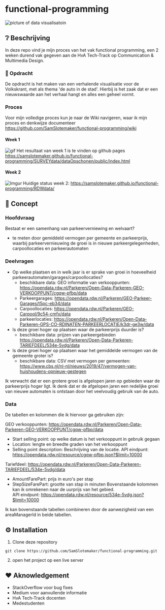 # functional-programming
![picture of data visualisatoin](https://i.pinimg.com/originals/2e/e6/99/2ee6998e34c3e2eff7b894c66cfc5267.jpg)

## :grey_question: Beschrijving
In deze repo vind je mijn proces van het vak functional programming, een 2 weken durend vak gegeven aan de HvA Tech-Track op Communication & Multimedia Design.

### :red_car:  Opdracht 
De opdracht is het maken van een verhalende visualisatie voor de Volkskrant, met als thema 'de auto in de stad'. Hierbij is het zaak dat er een nieuwswaarde aan het verhaal hangt en alles een geheel vormt. 

### Proces
Voor mijn volledige proces kun je naar de Wiki navigeren, waar ik mijn proces en denkwijze documenteer
https://github.com/SamSlotemaker/functional-programming/wiki

#### Week 1
![gif](SURVEYdata/colors.gif)
Het resultaat van week 1 is te vinden op github pages
https://samslotemaker.github.io/functional-programming/SURVEYdata/dataOpschonen/public/index.html

#### Week 2
![Imgur](https://imgur.com/aNpveBh.png)
Huidige status week 2:
https://samslotemaker.github.io/functional-programming/RDWdata/


## :pencil: Concept 
### Hoofdvraag
Bestaat er een samenhang van parkeerverniewing en welvaart?
- te meten door gemiddeld vermogen per gemeente en parkeerprijs, waarbij parkeervernieuwing de groei is in nieuwe parkeergelegenheden, carpoollocaties en parkeerautomaten

### Deelvragen
* Op welke plaatsen en in welk jaar is er sprake van groei in hoeveelheid parkeerautomaten/garages/carpoollocaties?
    - beschikbare data: GEO informatie van verkooppunten: https://opendata.rdw.nl/Parkeren/Open-Data-Parkeren-GEO-VERKOOPPUNT/cgqw-pfbp/data
    - Parkeergarages: https://opendata.rdw.nl/Parkeren/GEO-Parkeer-Garages/t5pc-eb34/data
    - Carpoollocaties: https://opendata.rdw.nl/Parkeren/GEO-Carpool/9c54-cmfx/data
    - parkeerlocaties: https://opendata.rdw.nl/Parkeren/Open-Data-Parkeren-GPS-CO-RDINATEN-PARKEERLOCATIE/k3dr-ge3w/data
* Is deze groei hoger op plaatsen waar de parkeerprijs duurder is? 
    - beschikbare data: prijzen van parkeergebieden https://opendata.rdw.nl/Parkeren/Open-Data-Parkeren-TARIEFDEEL/534e-5vdg/data
* Is deze groei hoger op plaatsen waar het gemiddelde vermogen van de gemeente groter is?
    - beschikbare data: CSV met vermogen per gemeenten: https://www.cbs.nl/nl-nl/nieuws/2019/47/vermogen-van-huishoudens-opnieuw-gestegen

Ik verwacht dat er een grotere groei is afgelopen jaren op gebieden waar de parkeerprijs hoger ligt. Ik denk dat er de afgelopen jaren een redelijke groei van nieuwe automaten is ontstaan door het veelvoudig gebruik van de auto.  

### Data
De tabellen en kolommen die ik hiervoor ga gebruiken zijn: 

GEO verkooppunten: https://opendata.rdw.nl/Parkeren/Open-Data-Parkeren-GEO-VERKOOPPUNT/cgqw-pfbp/data
 - Start selling point: op welke datum is het verkooppunt in gebruik gegaan
 - Location: lengte en breedte graden van het verkooppunt
 - Selling point description: Beschrijving van de locatie.
 API eindpunt: https://opendata.rdw.nl/resource/cgqw-pfbp.json?$limit=10000

Tariefdeel: https://opendata.rdw.nl/Parkeren/Open-Data-Parkeren-TARIEFDEEL/534e-5vdg/data
 - AmountFarePart: prijs in euro's per stap
 - StepSizeFarePart: grootte van stap in minuten
 Bovenstaande kolommen kan ik omrekenen naar de uurprijs van het gebied.    
 API eindpunt: https://opendata.rdw.nl/resource/534e-5vdg.json?$limit=10000

 Ik kan bovenstaande tabellen combineren door de aanwezigheid van een areaManagerId in beide tabellen.

## :gear: Installation
1. Clone deze repository
```
git clone https://github.com/SamSlotemaker/functional-programming.git
```
2. open het project op een live server

## :heart: Aknowledgement
* StackOverflow voor bug fixes
* Medium voor aanvullende informatie
* HvA Tech-Track docenten
* Medestudenten
